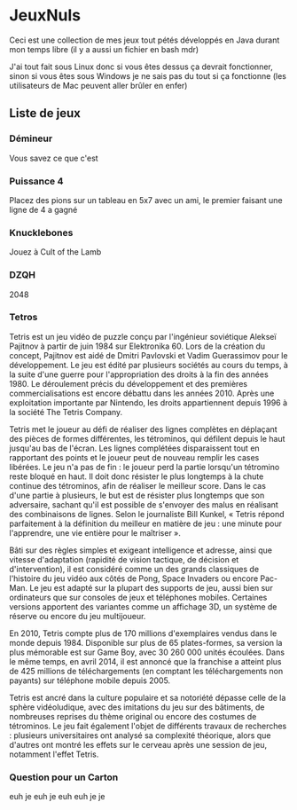 # JeuxNuls

Ceci est une collection de mes jeux tout pétés développés en Java durant mon temps libre (il y a aussi un fichier en bash mdr)

J'ai tout fait sous Linux donc si vous êtes dessus ça devrait fonctionner, sinon si vous êtes sous Windows je ne sais pas du tout si ça fonctionne (les utilisateurs de Mac peuvent aller brûler en enfer)

## Liste de jeux

### Démineur

Vous savez ce que c'est

### Puissance 4

Placez des pions sur un tableau en 5x7 avec un ami, le premier faisant une ligne de 4 a gagné

### Knucklebones

Jouez à Cult of the Lamb

### DZQH

2048

### Tetros

Tetris est un jeu vidéo de puzzle conçu par l'ingénieur soviétique Alekseï Pajitnov à partir de juin 1984 sur Elektronika 60. Lors de la création du concept, Pajitnov est aidé de Dmitri Pavlovski et Vadim Guerassimov pour le développement. Le jeu est édité par plusieurs sociétés au cours du temps, à la suite d'une guerre pour l'appropriation des droits à la fin des années 1980. Le déroulement précis du développement et des premières commercialisations est encore débattu dans les années 2010. Après une exploitation importante par Nintendo, les droits appartiennent depuis 1996 à la société The Tetris Company.

Tetris met le joueur au défi de réaliser des lignes complètes en déplaçant des pièces de formes différentes, les tétrominos, qui défilent depuis le haut jusqu'au bas de l'écran. Les lignes complétées disparaissent tout en rapportant des points et le joueur peut de nouveau remplir les cases libérées. Le jeu n'a pas de fin : le joueur perd la partie lorsqu'un tétromino reste bloqué en haut. Il doit donc résister le plus longtemps à la chute continue des tétrominos, afin de réaliser le meilleur score. Dans le cas d'une partie à plusieurs, le but est de résister plus longtemps que son adversaire, sachant qu'il est possible de s'envoyer des malus en réalisant des combinaisons de lignes. Selon le journaliste Bill Kunkel, « Tetris répond parfaitement à la définition du meilleur en matière de jeu : une minute pour l'apprendre, une vie entière pour le maîtriser ».

Bâti sur des règles simples et exigeant intelligence et adresse, ainsi que vitesse d'adaptation (rapidité de vision tactique, de décision et d'intervention), il est considéré comme un des grands classiques de l'histoire du jeu vidéo aux côtés de Pong, Space Invaders ou encore Pac-Man. Le jeu est adapté sur la plupart des supports de jeu, aussi bien sur ordinateurs que sur consoles de jeux et téléphones mobiles. Certaines versions apportent des variantes comme un affichage 3D, un système de réserve ou encore du jeu multijoueur.

En 2010, Tetris compte plus de 170 millions d'exemplaires vendus dans le monde depuis 1984. Disponible sur plus de 65 plates-formes, sa version la plus mémorable est sur Game Boy, avec 30 260 000 unités écoulées. Dans le même temps, en avril 2014, il est annoncé que la franchise a atteint plus de 425 millions de téléchargements (en comptant les téléchargements non payants) sur téléphone mobile depuis 2005.

Tetris est ancré dans la culture populaire et sa notoriété dépasse celle de la sphère vidéoludique, avec des imitations du jeu sur des bâtiments, de nombreuses reprises du thème original ou encore des costumes de tétrominos. Le jeu fait également l'objet de différents travaux de recherches : plusieurs universitaires ont analysé sa complexité théorique, alors que d'autres ont montré les effets sur le cerveau après une session de jeu, notamment l'effet Tetris.

### Question pour un Carton

euh je euh je euh euh je je
